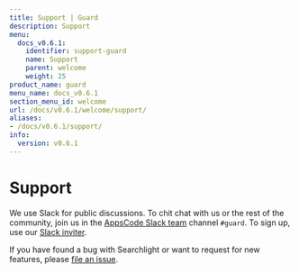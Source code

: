 ```yaml
---
title: Support | Guard
description: Support
menu:
  docs_v0.6.1:
    identifier: support-guard
    name: Support
    parent: welcome
    weight: 25
product_name: guard
menu_name: docs_v0.6.1
section_menu_id: welcome
url: /docs/v0.6.1/welcome/support/
aliases:
- /docs/v0.6.1/support/
info:
  version: v0.6.1
---
```


# Support

We use Slack for public discussions. To chit chat with us or the rest of the community, join us in the [AppsCode Slack team](https://appscode.slack.com/messages/C8M8HANQ0/details/) channel `#guard`. To sign up, use our [Slack inviter](https://slack.appscode.com/).

If you have found a bug with Searchlight or want to request for new features, please [file an issue](https://github.com/appscode/guard/issues/new).
